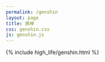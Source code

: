 ```yaml
---
permalink: /genshin 
layout: page 
title: 原神
css: genshin.css
js: genshin.js
---
```

{% include high_life/genshin.html %}